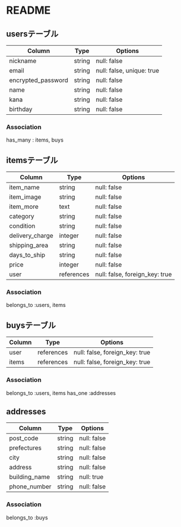 # README

## usersテーブル

| Column             | Type   | Options                   |
|--------------------|--------|---------------------------|
| nickname           | string | null: false               |
| email              | string | null: false, unique: true |
| encrypted_password | string | null: false               |
| name               | string | null: false               |
| kana               | string | null: false               |
| birthday           | string | null: false               |


### Association
has_many : items, buys




## itemsテーブル

| Column          |Type        |Options                         |
|-----------------|------------|--------------------------------|
| item_name       | string     | null: false                    |
| item_image      | string     | null: false                    |
| item_more       | text       | null: false                    |
| category        | string     | null: false                    |
| condition       | string     | null: false                    |
| delivery_charge | integer    | null: false                    |
| shipping_area   | string     | null: false                    |
| days_to_ship    | string     | null: false                    |
| price           | integer    | null: false                    |
| user            | references | null: false, foreign_key: true |

### Association
belongs_to :users, items




## buysテーブル

| Column |Type        | Options                        |
|--------|------------|--------------------------------|
| user   | references | null: false, foreign_key: true |
| items  | references | null: false, foreign_key: true |


### Association
belongs_to :users, items
has_one    :addresses



## addresses

| Column        | Type   | Options     |
|---------------|--------|-------------|
| post_code     | string | null: false |
| prefectures   | string | null: false |
| city          | string | null: false |
| address       | string | null: false |
| building_name | string | null: true  |
| phone_number  | string | null: false |


### Association
belongs_to :buys